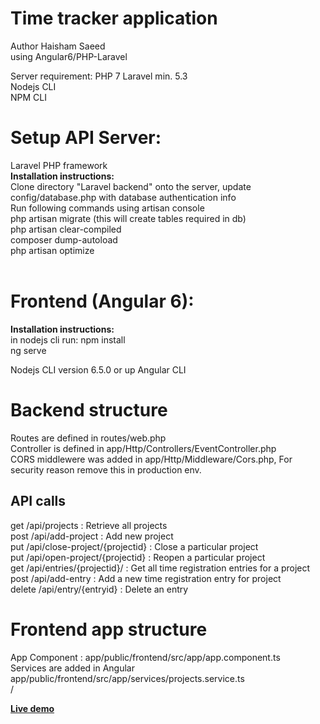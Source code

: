 
# Time tracker application
Author Haisham Saeed <br/>
using Angular6/PHP-Laravel 

Server requirement:
PHP 7
Laravel min. 5.3<br/>
Nodejs CLI <br/>
NPM CLI<br/>

<h1>Setup API Server:</h1>
Laravel PHP framework<br/>
<b>Installation instructions:</b><br/>
Clone directory "Laravel backend" onto the server, 
update config/database.php with database authentication info<br/>
Run following commands using artisan console<br/>
php artisan migrate (this will create tables required in db)<br/>
php artisan clear-compiled<br/> 
composer dump-autoload<br/>
php artisan optimize<br/>
<br/>


<h1>Frontend (Angular 6):</h1>
<b>Installation instructions:</b><br/>
in nodejs cli run: 
npm install<br/>
ng serve

Nodejs CLI version 6.5.0 or up
Angular CLI 


<h1>Backend structure</h1>
Routes are defined in routes/web.php<br/>
Controller is defined in app/Http/Controllers/EventController.php<br/>
CORS middlewere was added in app/Http/Middleware/Cors.php, For security reason remove this in production env.


<h2>API calls</h2>

get /api/projects : Retrieve all projects<br/>
post /api/add-project : Add new project<br/>
put /api/close-project/{projectid} : Close a particular project<br/>
put /api/open-project/{projectid} : Reopen a particular project<br/>
get /api/entries/{projectid}/ : Get all time registration entries for a project<br/>
post /api/add-entry : Add a new time registration entry for project<br/>
delete /api/entry/{entryid} : Delete an entry<br/>



<h1>Frontend app structure</h1>
App Component : app/public/frontend/src/app/app.component.ts<br/>
Services are added in Angular app/public/frontend/src/app/services/projects.service.ts<br/>
/<br/>


<a href="http://54.184.124.76/frontend/timetracker/" target=_blank><b>Live demo</b></a>
